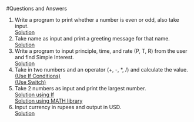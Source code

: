 #Questions and Answers
1. Write a program to print whether a number is even or odd, also take input.</br> [Solution](https://github.com/RohanSahana/KK_DSA_Java_Bootcamp/blob/main/Assignments/02-first-java/Solution%20Files/Ans_1.java)
2. Take name as input and print a greeting message for that name.</br>[Solution](https://github.com/RohanSahana/KK_DSA_Java_Bootcamp/blob/main/Assignments/02-first-java/Solution%20Files/Ans_2.java)
3. Write a program to input principle, time, and rate (P, T, R) from the user and find Simple Interest.</br>[Solution](https://github.com/RohanSahana/KK_DSA_Java_Bootcamp/blob/main/Assignments/02-first-java/Solution%20Files/Ans_3.java)
4. Take in two numbers and an operator (+, -, *, /) and calculate the value.</br> [(Use If Conditions)](https://github.com/RohanSahana/KK_DSA_Java_Bootcamp/blob/main/Assignments/02-first-java/Solution%20Files/Ans_4.java) </br> [(Use Switch)](https://github.com/RohanSahana/KK_DSA_Java_Bootcamp/blob/main/Assignments/02-first-java/Solution%20Files/Ans_4a.java)
5. Take 2 numbers as input and print the largest number. </br>[Solution using If](https://github.com/RohanSahana/KK_DSA_Java_Bootcamp/blob/main/Assignments/02-first-java/Solution%20Files/Ans_5.java) </br> [Solution using MATH library](https://github.com/RohanSahana/KK_DSA_Java_Bootcamp/blob/main/Assignments/02-first-java/Solution%20Files/Ans_5a.java)
6. Input currency in rupees and output in USD.</br>[Solution](https://github.com/RohanSahana/KK_DSA_Java_Bootcamp/blob/main/Assignments/02-first-java/Solution%20Files/Ans_6.java)
